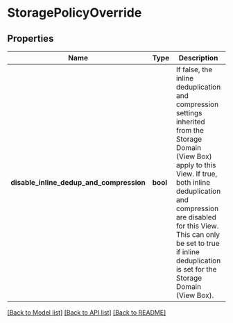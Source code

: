 # StoragePolicyOverride

## Properties
Name | Type | Description | Notes
------------ | ------------- | ------------- | -------------
**disable_inline_dedup_and_compression** | **bool** | If false, the inline deduplication and compression settings inherited from the Storage Domain (View Box) apply to this View. If true, both inline deduplication and compression are disabled for this View. This can only be set to true if inline deduplication is set for the Storage Domain (View Box). | [optional] 

[[Back to Model list]](../README.md#documentation-for-models) [[Back to API list]](../README.md#documentation-for-api-endpoints) [[Back to README]](../README.md)


